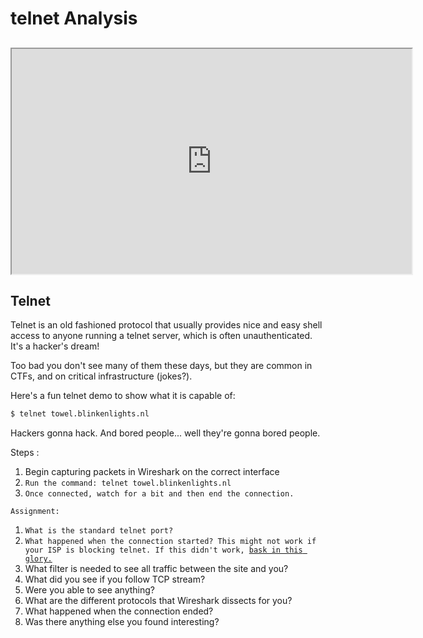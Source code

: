 # telnet Analysis

## <iframe allowfullscreen height="360" src="https://www.youtube.com/embed/Q2hjh3kk2jE?wmode=opaque" width="640"></iframe> 

## Telnet

Telnet is an old fashioned protocol that usually provides nice and easy
shell access to anyone running a telnet server, which is often
unauthenticated. It's a hacker's dream!

Too bad you don't see many of them these days, but they are common in
CTFs, and on critical infrastructure (jokes?).

Here's a fun telnet demo to show what it is capable of:

``` default
$ telnet towel.blinkenlights.nl
```

Hackers gonna hack. And bored people... well they're gonna bored people.

Steps : 

1.  Begin capturing packets in Wireshark on the correct interface
2.  `Run the command: telnet towel.blinkenlights.nl`
3.  `Once connected, watch for a bit and then end the connection.`

`Assignment:`

1.  `What is the standard telnet port?`
2.  `What happened when the connection started? This might not work if your ISP is blocking telnet. If this didn't work, `[`bask in this glory.`](https://www.youtube.com/watch?v=q1U6v07v90g)
3.  What filter is needed to see all traffic between the site and you?
4.  What did you see if you follow TCP stream?
5.  Were you able to see anything? 
6.  What are the different protocols that Wireshark dissects for you?
7.  What happened when the connection ended?
8.  Was there anything else you found interesting? 
